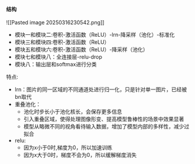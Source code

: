 #### 结构

![[Pasted image 20250316230542.png]]
- 模块一和模块二:卷积-激活函数（ReLU）-lrn-降采样（池化）-标准化
- 模块三和模块四:卷积-激活函数（ReLU）
- 模块五和模块六:卷积-激活函数（ReLU）-降采样（池化）
- 模块七和模块八：全连接层-relu-drop
- 模块八：输出层和softmax进行分类

特点:
- lrn：图片的同一区域的不同通道处进行归一化，只是针对单一图片，已经被bn取代
- 重叠池化：
	- 池化时步长小于池化核长，会保存更多信息
	- 引入重叠区域，使得处理图像形变、提高模型鲁棒性的场景中效果显著
	- 模型从略微不同的视角看待输入数据，增加了模型内部的多样性，减少过拟合
- relu:
	- 因为x小于0时,梯度为0，所以加速训练
	- 因为x大于0时，梯度不会为0，所以缓解梯度消失